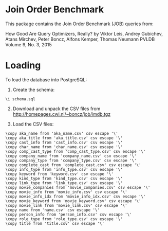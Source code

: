 # Join Order Benchmark

This package contains the Join Order Benchmark (JOB) queries from:

How Good Are Query Optimizers, Really?
by Viktor Leis, Andrey Gubichev, Atans Mirchev, Peter Boncz, Alfons Kemper, Thomas Neumann
PVLDB Volume 9, No. 3, 2015

# Loading

To load the database into PostgreSQL:

1. Create the schema:

```
\i schema.sql
```

2. Download and unpack the CSV files from http://homepages.cwi.nl/~boncz/job/imdb.tgz

3. Load the CSV files:

```
\copy aka_name from 'aka_name.csv' csv escape '\'
\copy aka_title from 'aka_title.csv' csv escape '\'
\copy cast_info from 'cast_info.csv' csv escape '\'
\copy char_name from 'char_name.csv' csv escape '\'
\copy comp_cast_type from 'comp_cast_type.csv' csv escape '\'
\copy company_name from 'company_name.csv' csv escape '\'
\copy company_type from 'company_type.csv' csv escape '\'
\copy complete_cast from 'complete_cast.csv' csv escape '\'
\copy info_type from 'info_type.csv' csv escape '\'
\copy keyword from 'keyword.csv' csv escape '\'
\copy kind_type from 'kind_type.csv' csv escape '\'
\copy link_type from 'link_type.csv' csv escape '\'
\copy movie_companies from 'movie_companies.csv' csv escape '\'
\copy movie_info from 'movie_info.csv' csv escape '\'
\copy movie_info_idx from 'movie_info_idx.csv' csv escape '\'
\copy movie_keyword from 'movie_keyword.csv' csv escape '\'
\copy movie_link from 'movie_link.csv' csv escape '\'
\copy name from 'name.csv' csv escape '\'
\copy person_info from 'person_info.csv' csv escape '\'
\copy role_type from 'role_type.csv' csv escape '\'
\copy title from 'title.csv' csv escape '\'
```
